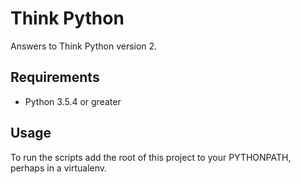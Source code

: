 # Think Python

Answers to Think Python version 2.

## Requirements

- Python 3.5.4 or greater

## Usage

To run the scripts add the root of this project to your PYTHONPATH, perhaps in a virtualenv.
